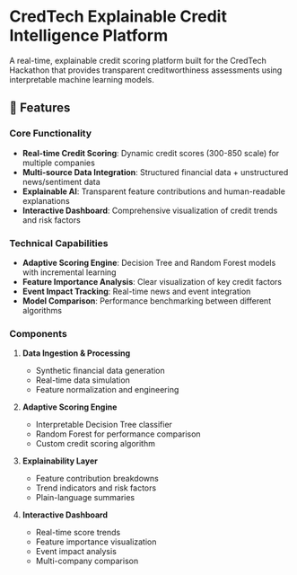 # CredTech Explainable Credit Intelligence Platform

A real-time, explainable credit scoring platform built for the CredTech Hackathon that provides transparent creditworthiness assessments using interpretable machine learning models.

## 🚀 Features

### Core Functionality
- **Real-time Credit Scoring**: Dynamic credit scores (300-850 scale) for multiple companies
- **Multi-source Data Integration**: Structured financial data + unstructured news/sentiment data
- **Explainable AI**: Transparent feature contributions and human-readable explanations
- **Interactive Dashboard**: Comprehensive visualization of credit trends and risk factors

### Technical Capabilities
- **Adaptive Scoring Engine**: Decision Tree and Random Forest models with incremental learning
- **Feature Importance Analysis**: Clear visualization of key credit factors
- **Event Impact Tracking**: Real-time news and event integration
- **Model Comparison**: Performance benchmarking between different algorithms

### Components
1. **Data Ingestion & Processing**
   - Synthetic financial data generation
   - Real-time data simulation
   - Feature normalization and engineering

2. **Adaptive Scoring Engine**
   - Interpretable Decision Tree classifier
   - Random Forest for performance comparison
   - Custom credit scoring algorithm

3. **Explainability Layer**
   - Feature contribution breakdowns
   - Trend indicators and risk factors
   - Plain-language summaries

4. **Interactive Dashboard**
   - Real-time score trends
   - Feature importance visualization
   - Event impact analysis
   - Multi-company comparison

